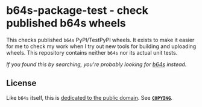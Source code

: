 <!-- SPDX-License-Identifier: CC0-1.0 -->

# b64s-package-test - check published b64s wheels

This checks published `b64s` PyPI/TestPyPI wheels. It exists to make it easier
for me to check my work when I try out new tools for building and uploading
wheels. This repository contains neither `b64s` nor its actual unit tests.

*If you found this by searching, you're probably looking for
[b64s](https://github.com/EliahKagan/b64s) instead.*

## License

Like `b64s` itself, this is [dedicated to the public
domain](https://creativecommons.org/publicdomain/zero/1.0/). See
[**`COPYING`**](COPYING).
